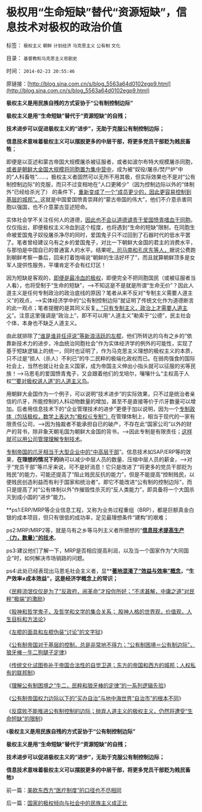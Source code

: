 # 极权用“生命短缺”替代“资源短缺”，信息技术对极权的政治价值

标签： `极权主义` `朝鲜` `计划经济` `马克思主义` `公有制` `文化` 

目录： `基督教和马克思主义悲剧史`

时间： `2014-02-23 20:55:46`

原链接：[http://blog.sina.com.cn/s/blog_5563a64d0102egp9.html](http://blog.sina.com.cn/s/blog_5563a64d0102egp9.html)

**极权主义是用民族自残的方式妥协于“公有制控制边际”**

**极权主义是用“生命短缺”替代于“资源短缺”的自残；**

**技术进步可以促进极权主义的“进步”，无助于克服公有制控制边际；**

**信息技术意味着极权主义可以摆脱更多的中层干部，将更多党员干部贬为贱民畜牲**；

即便是以亚述和蒙古帝国大规模屠杀被征服者，或者如波尔布特大规模屠杀同胞，[或者是朝鲜大金国大规模将同胞置为集中营中](http://darthvad.blog.sohu.com/132102470.html)，成为被“奴役/屠杀/焚尸炉”中的“人科畜牲”……，极权主义者固然可以无所不用其极，但实际效果也不是对“公有制控制边际”的克服，而只不过变相地在“人口更稀少”（因为控制边际以外的“体制外”已经给杀光了）
的条件下，[重新变成了一个“成员更少的，因此更容易控制到基层的城邦”。](../../../2014/2/19/公有制妥协的两条路线，东方的帝国和西方的城邦.md)这就是中国爱国愤青崇拜的“蒙古帝国的伟大”，他们不介意杀害同胞以强国，也不介意蒙古亚述短命。

实体社会学不关注任何人的道德，[因此也不会以道德谴责于爱国愤青嗜血于同胞](../../../2011/2/7/大刀向着鬼子们的头上砍去！.md)。仅仅指出，即便极权主义冷血到这个程度，也将遇到“生命的短缺”限制，在同胞生命被爱国鬼子奴役屠杀净尽的同时，爱国鬼子只不过回到了石器时代的低水平罢了。笔者曾经建议乌有之乡的爱国鬼子，对比一下朝鲜大金国的君主的消费水平，与那怕是中国自已的普通富人的水平。结果呢[，司马南和孔庆东等人，](http://darthvad.blog.sohu.com/132102470.html)据说公费跑到朝鲜考察一番后，回来打着饱嗝说“朝鲜的生活好坏了”，而且就算朝鲜顶多是女军人提供性服务，平壤肯定不会有红灯区！

因为短缺是客观的，[即便是最冷血的极权](../../../2013/5/26/统治者的冷血政策和热血政策的风险评估.md)，即便完全不把同胞国民（或被征服者当人看），也将受制于“生命的短缺”，——>不知这是不是就是所谓“生命无价”？因此人道主义是任何专制政治的政治底线的原因？笔者从来不反对“专制主义需要人道主义”的观点，——>实体经济学中的“公有制控制边际”就证明了传统文化作为道德断言的此一观点；笔者提醒的是其同义反复[，“只有专制主义，政治上才需要人道主义](../../../2013/4/25/成功学的“向弱者倾斜”的中国梦.md)”。注意这里强调是“政治上”，即不可以用“人道主义”勒索于“公德”，民主社会个体，本身也不缺乏人道主义。

由此就排除了[“谁是谁非任评说”等新浪活跃的左棍](http://blog.sina.com.cn/s/blog_5563a64d0102egor.html)，他们所转达的乌有之乡的“依靠新技术力的进步，冷血统治同胞社会”作为实体经济学的例外的可能性，实现了基于短缺逻辑上的统一，同时也证明了，作为马克思主义理想的极权主义的本质，只不过是“损人（杀人）不利已”的牛二民粹的极端化政权而已。在弱肉强食的国际社会上，当然也就让社会主义国家，成为帝国主义伸出小指头就可以征服的劣等民族！——>马恩毛的爱国愤青鬼子，又会跟着他们的戈培尔，嚷嚷什么“主权高于人权[”“要对极权讲人道”的人道主义鸟](../../../2009/5/31/西方列强帝国主义国家不够“哥们人道”的食腐本性.md)。

用朝鲜大金国作为一个例子，可以说明“技术进步”的实际效果，只不过是统治者亲信的爪牙，所能控制的人科动物数量的增加，甚至不是直接等价于爪牙数量可以增加。后者用信息技术下的“企业管理技术的进步”更便于加以说明，因为一个[专制政体（包括极权，数学上表达为“极权∈专制”）](../../../2013/9/1/专制不等价极权,大革命总是等价于极权主义.md)在管理体制上，相当于现代的一家有限责任公司，——>因为独裁者不能承担自已的破产，不存在此“国家公司”以外的财产的背书，除非象天朝毛国为朝鲜大金国的背书，——>因此专制是有限责任；[这样就可以用公司管理理解专制技术](../../../2011/11/9/“专制独裁”类似公司管理模式.md)。

[专制帝国的爪牙相当于大型企业中的“中高层干部](../../../2011/11/2/不是信仰特权的，就是追求利益的.md)”。信息技术如SAP/ERP等的效果，**在理想的情况下的**确可以减少中层人员的数量、压缩中层人员的薪金，——>对于“党员干部”等爪牙来说，可不是好消息！它只是改进了“将更多的党员干部贬为贱民”的能力，可能还提高了“阻止贱民反抗的能力”，但是不能提高“控制贱民，以便贱民创造利益而有利于国家和统治者”。即它不能改进“公有制的控制边际”，而只是提高了对“公有体制以外”作摧毁性杀灭的“反人类能力”，即具备将一个大国杀灭到成小国的“进步”能力。

**ps1:ERP/MRP等企业信息工程，又称为业务过程重组（BRP），都是巨额真金白银的成本项目，但只有很低的成功率，足见最理想条件“建构”的艰难；

ps2:MRP/MRP2等，就是乌有之乡等马列主义者所臆想的“**[**信息技术提高生产（力，数量）”的技术**](../../../2012/3/25/历史哲学指导下的精神错乱.md)**。

ps3:建议他们了解一下，MRP是否相应提高利润，以及当一个国家作为“大同国企”时，如何解决市场销路的问题。

ps4:此处已经表现出马恩毛社会主义者，显**[**著地混淆了“效益与效率”概念**](../../../2009/1/29/平均主义、社会公平和效率，及社会利益博羿.md)**，“生产效率≠成本效益”，这是经济学概念上的常识；**



《[民粹流氓仅仅是为了“反政府，闹革命”才投你所好；“不求甚解，中庸之道”对民粹“极端”的激励](http://blog.sina.com.cn/s/blog_5563a64d0102eggn.html)》

《[股神和哲学鬼子，及哲学和文学的集合关系；
股神人格的世界观，价值观，人生目标和方法论](http://blog.sina.com.cn/s/blog_5563a64d0102egjo.html)》

《[左棍的面具和左棍伪装“讨论”的文字狱](http://darthvad.blog.163.com/blog/static/53399470201411695030837/)》

《[公有制帝国对于基层的控制，总是非常地不得力；“公有制困境＝公有制边际”，狼牙棒－牛二狗腿子定律](http://blog.sina.com.cn/s/blog_5563a64d0102egm7.html)》

《[传统文化试图弥补于帝国合法性的自觉卫道；东方的帝国和西方的城邦；人权私有的联邦制](../../../2014/2/19/公有制妥协的两条路线，东方的帝国和西方的城邦.md)》

《[理解公有制困境之“牛二，民粹和狼牙棒的定律”的一系列逻辑先验](http://blog.sina.com.cn/s/blog_5563a64d0102egns.html)》

《[公有制帝国权力边际以下的“买办自治”与地中海世界“自治市”的根本不同](http://blog.sina.com.cn/s/blog_5563a64d0102egoe.html)》

《[反腐败不能推进公有制控制的边际；抛弃人道主义的极权主义，仍然将遭受“生命短缺”的限制](http://blog.sina.com.cn/s/blog_5563a64d0102egor.html)》

《**极权主义是用民族自残的方式妥协于“公有制控制边际”**

**极权主义是用“生命短缺”替代于“资源短缺”的自残；**

**技术进步可以促进极权主义的“进步”，无助于克服公有制控制边际；**

**信息技术意味着极权主义可以摆脱更多的中层干部，将更多党员干部贬为贱民畜牲**》





前一篇：[美欧东西方“医疗制度”的口径也不尽相同](http://blog.sina.com.cn/s/blog_5563a64d0102egp8.html)

后一篇：[国家的极权倾向与社会中的民族主义成正比](http://blog.sina.com.cn/s/blog_5563a64d0102egpa.html)